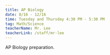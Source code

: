 ```yaml
---
title: AP Biology
date: 8/16 - 12/16
time: Tuesday and Thursday 4:30 PM - 5:30 PM
tag: Math/Science
teacherName: Mr. Lee
teacherLink: /staff/mr-lee
---
```


AP Biology preparation.
